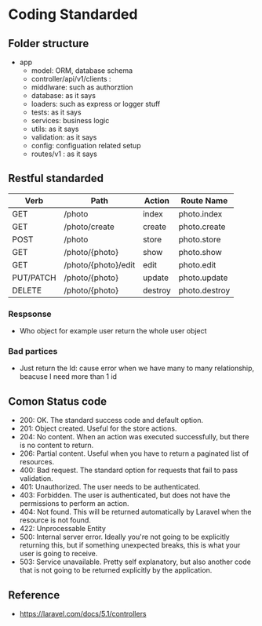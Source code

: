 # Coding Standarded

## Folder structure

- app 
	- model: ORM, database schema  
	- controller/api/v1/clients : 
	- middlware: such as authorztion 
	- database: as it says
	- loaders: such as express or logger stuff
	- tests: as it says
	- services: business logic
	- utils: as it says 
	- validation: as it says
	- config: configuation related setup
	- routes/v1 : as it says
	
## Restful standarded 

|Verb | Path | Action | Route Name |
|-----|------|--------|-------|
| GET |	/photo | index	| photo.index
| GET |	/photo/create | create | photo.create
| POST | /photo | store | photo.store
| GET | /photo/{photo} | show | photo.show
| GET |	/photo/{photo}/edit | edit | photo.edit
| PUT/PATCH	| /photo/{photo} | update | photo.update
| DELETE | /photo/{photo} | destroy | photo.destroy

### Respsonse 
- Who object for example user return the whole user object 

### Bad partices
- Just return the Id: cause error when we have many to many relationship, beacuse I need more than 1 id 

## Comon Status code
- 200: OK. The standard success code and default option.
- 201: Object created. Useful for the store actions.
- 204: No content. When an action was executed successfully, but there is no content to return.
- 206: Partial content. Useful when you have to return a paginated list of resources.
- 400: Bad request. The standard option for requests that fail to pass validation.
- 401: Unauthorized. The user needs to be authenticated.
- 403: Forbidden. The user is authenticated, but does not have the permissions to perform an action.
- 404: Not found. This will be returned automatically by Laravel when the resource is not found.
- 422: Unprocessable Entity
- 500: Internal server error. Ideally you're not going to be explicitly returning this, but if something unexpected breaks, this is what your user is going to receive.
- 503: Service unavailable. Pretty self explanatory, but also another code that is not going to be returned explicitly by the application.


## Reference

- https://laravel.com/docs/5.1/controllers

